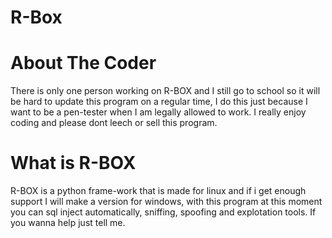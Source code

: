 # R-Box

# About The Coder
There is only one person working on R-BOX and I still go to school so it will be hard to update this program on a regular time, I do this just because I want to be a pen-tester when I am legally allowed to work. I really enjoy coding and please dont leech or sell this program.

# What is R-BOX
R-BOX is a python frame-work that is made for linux and if i get enough support I will make a version for windows, with this program at this moment you can sql inject automatically, sniffing, spoofing and explotation tools. If you wanna help just tell me.
